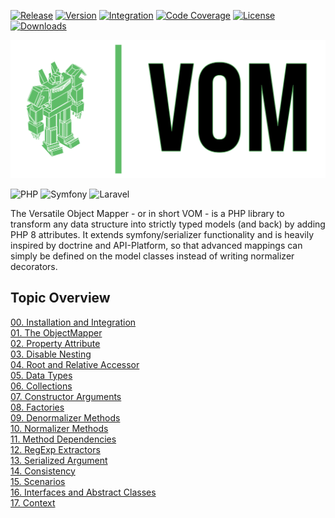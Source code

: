 [![Release](https://github.com/zolex/vom/workflows/Release/badge.svg)](https://github.com/zolex/vom/actions/workflows/release.yaml)
[![Version](https://img.shields.io/packagist/v/zolex/vom)](https://packagist.org/packages/zolex/vom)
[![Integration](https://github.com/zolex/vom/workflows/Integration/badge.svg)](https://github.com/zolex/vom/actions/workflows/integration.yaml)
[![Code Coverage](https://codecov.io/gh/zolex/vom/graph/badge.svg?token=RI2NX4S89I)](https://codecov.io/gh/zolex/vom)
[![License](https://img.shields.io/packagist/l/zolex/vom)](./LICENSE)
[![Downloads](https://img.shields.io/packagist/dt/zolex/vom)](https://packagist.org/packages/zolex/vom)

![VOM](https://raw.githubusercontent.com/zolex/vom/refs/heads/master/docs/logo.png)

![PHP](https://img.shields.io/badge/php-%23777BB4.svg?style=for-the-badge&logo=php&logoColor=white)
![Symfony](https://img.shields.io/badge/symfony-%23000000.svg?style=for-the-badge&logo=symfony&logoColor=white)
![Laravel](https://img.shields.io/badge/laravel-%23FF2D20.svg?style=for-the-badge&logo=laravel&logoColor=white)


The Versatile Object Mapper - or in short VOM - is a PHP library to transform any data structure into strictly typed models (and back) by adding PHP 8 attributes.
It extends symfony/serializer functionality and is heavily inspired by doctrine and API-Platform, so that advanced mappings can simply be defined on the model classes instead of writing normalizer decorators.

## Topic Overview

[00. Installation and Integration](https://github.com/zolex/vom/wiki/00.-Installation-and-Integration) \
[01. The ObjectMapper](https://github.com/zolex/vom/wiki/01.-The-Object-Mapper) \
[02. Property Attribute](https://github.com/zolex/vom/wiki/02.-Property-Attribute) \
[03. Disable Nesting](https://github.com/zolex/vom/wiki/03.-Disable-Nesting) \
[04. Root and Relative Accessor](https://github.com/zolex/vom/wiki/04.-Root-and-Relative-Accessor) \
[05. Data Types](https://github.com/zolex/vom/wiki/05.-Data-Types) \
[06. Collections](https://github.com/zolex/vom/wiki/06.-Collections) \
[07. Constructor Arguments](https://github.com/zolex/vom/wiki/07.-Constructor-Arguments) \
[08. Factories](https://github.com/zolex/vom/wiki/08.-Factories) \
[09. Denormalizer Methods](https://github.com/zolex/vom/wiki/09.-Denormalizer-Methods) \
[10. Normalizer Methods](https://github.com/zolex/vom/wiki/10.-Normalizer-Methods) \
[11. Method Dependencies](https://github.com/zolex/vom/wiki/11.-Method-Dependencies) \
[12. RegExp Extractors](https://github.com/zolex/vom/wiki/12.-RegExp-Extractors) \
[13. Serialized Argument](https://github.com/zolex/vom/wiki/13.-Serialized-Argument) \
[14. Consistency](https://github.com/zolex/vom/wiki/14.-Consistency) \
[15. Scenarios](https://github.com/zolex/vom/wiki/15.-Scenarios) \
[16. Interfaces and Abstract Classes](https://github.com/zolex/vom/wiki/16.-Interfaces-and-Abstract-Classes) \
[17. Context](https://github.com/zolex/vom/wiki/17.-Context)
